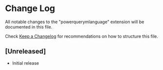 # Change Log
All notable changes to the "powerquerymlanguage" extension will be documented in this file.

Check [Keep a Changelog](http://keepachangelog.com/) for recommendations on how to structure this file.

## [Unreleased]
- Initial release